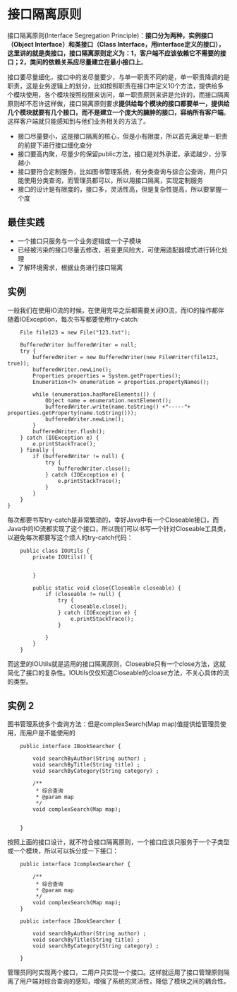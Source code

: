 # 接口隔离原则

接口隔离原则(Interface Segregation Principle)：**接口分为两种，实例接口（Object Interface）和类接口（Class Interface，用interface定义的接口），这里讲的就是类接口，接口隔离原则定义为：1，客户端不应该依赖它不需要的接口；2，类间的依赖关系应尽量建立在最小接口上**。

接口要尽量细化，接口中的发尽量要少，与单一职责不同的是，单一职责降调的是职责，这是业务逻辑上的划分，比如按照职责在接口中定义10个方法，提供给多个模块使用，各个模块按照权限来访问，单一职责原则来讲是允许的，而接口隔离原则却不忍许这样做，接口隔离原则要求**提供给每个模块的接口都要单一，提供给几个模块就要有几个接口，而不是建立一个庞大的臃肿的接口，容纳所有客户端**。这样客户端就只能感知到与他们业务相关的方法了。

*   接口尽量要小，这是接口隔离的核心，但是小有限度，所以首先满足单一职责的前提下进行接口细化查分
*   接口要高内聚，尽量少的保留public方法，接口是对外承诺，承诺越少，分享越小
*   接口要符合定制服务，比如图书管理系统，有分类查询与综合公查询，用户只能使用分类查询，而管理员都可以，所以用接口隔离，实现定制服务
*   接口的设计是有限度的，接口多，灵活性高，但是复杂性提高，所以要掌握一个度

## 最佳实践

*   一个接口只服务与一个业务逻辑或一个子模块
*   已经被污染的接口尽量去修改，若变更风险大，可使用适配器模式进行转化处理
*   了解环境需求，根据业务进行接口隔离


## 实例

一般我们在使用IO流的时候，在使用完毕之后都需要关闭IO流，而IO的操作都伴随着IOException，每次书写都要使用try-catch:

```
    File file123 = new File("123.txt");

    BufferedWriter bufferedWriter = null;
    try {
        bufferedWriter = new BufferedWriter(new FileWriter(file123, true));
        bufferedWriter.newLine();
        Properties properties = System.getProperties();
        Enumeration<?> enumeration = properties.propertyNames();

        while (enumeration.hasMoreElements()) {
            Object name = enumeration.nextElement();
            bufferedWriter.write(name.toString() +"-----"+ properties.getProperty(name.toString()));
            bufferedWriter.newLine();
        }
        bufferedWriter.flush();
    } catch (IOException e) {
        e.printStackTrace();
    } finally {
        if (bufferedWriter != null) {
            try {
                bufferedWriter.close();
            } catch (IOException e) {
                e.printStackTrace();
            }
        }
    }
}
```

每次都要书写try-catch是非常繁琐的，幸好Java中有一个Closeable接口，而Java中的IO流都实现了这个接口，所以我们可以书写一个针对Closeable工具类，以避免每次都要写这个烦人的try-catch代码：

```
    public class IOUtils {
        private IOUtils() {
    
    
        }
    
        public static void close(Closeable closeable) {
            if (closeable != null) {
                try {
                    closeable.close();
                } catch (IOException e) {
                    e.printStackTrace();
                }
                
            }
        }
    }
```

而这里的IOUtils就是运用的接口隔离原则，Closeable只有一个close方法，这就简化了接口的复杂性。IOUtils仅仅知道Closeable的cloase方法，不关心具体的流的类型。


## 实例 2

图书管理系统多个查询方法：但是complexSearch(Map map)值提供给管理员使用，而用户是不能使用的

```
    public interface IBookSearcher {
    
        void searchByAuthor(String author) ;
        void searchByTitle(String title) ;
        void searchByCategory(String category) ;
    
        /**
         * 综合查询
         * @param map
         */
        void complexSearch(Map map);
    
    
    }
```

按照上面的接口设计，就不符合接口隔离原则，一个接口应该只服务于一个子类型或一个模块，所以可以拆分成一下接口：

```
    public interface IcomplexSearcher {
    
        /**
         * 综合查询
         * @param map
         */
        void complexSearch(Map map);
    }
    
    public interface IBookSearcher {
    
        void searchByAuthor(String author) ;
        void searchByTitle(String title) ;
        void searchByCategory(String category) ;
    
    }
```

管理员同时实现两个接口，二用户只实现一个接口。这样就运用了接口管理原则隔离了用户端对综合查询的感知，增强了系统的灵活性，降低了模块之间的耦合性。





